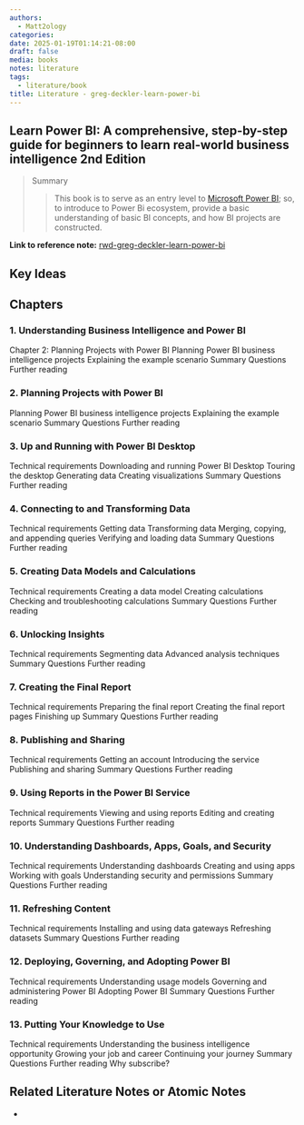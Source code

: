```yaml
---
authors:
  - Matt2ology
categories:
date: 2025-01-19T01:14:21-08:00
draft: false
media: books
notes: literature
tags:
  - literature/book
title: Literature - greg-deckler-learn-power-bi
---
```


## Learn Power BI: A comprehensive, step-by-step guide for beginners to learn real-world business intelligence 2nd Edition

> Summary
>
> >This book is to serve as an entry level to [Microsoft Power BI](https://www.microsoft.com/en-us/power-platform/products/power-bi); so, to introduce to Power Bi ecosystem, provide a basic understanding of basic BI concepts, and how BI projects are constructed.

**Link to reference note:** [rwd-greg-deckler-learn-power-bi](../reference/books/rwd-greg-deckler-learn-power-bi.md)

## Key Ideas

<!-- Idea 1: Key point or insights written in your own words -->

## Chapters

### 1. Understanding Business Intelligence and Power BI

Chapter 2: Planning Projects with Power BI
Planning Power BI business intelligence projects
Explaining the example scenario
Summary
Questions
Further reading

### 2. Planning Projects with Power BI

Planning Power BI business intelligence projects
Explaining the example scenario
Summary
Questions
Further reading

### 3. Up and Running with Power BI Desktop

Technical requirements
Downloading and running Power BI Desktop
Touring the desktop
Generating data
Creating visualizations
Summary
Questions
Further reading

### 4. Connecting to and Transforming Data

Technical requirements
Getting data
Transforming data
Merging, copying, and appending queries
Verifying and loading data
Summary
Questions
Further reading

### 5. Creating Data Models and Calculations

Technical requirements
Creating a data model
Creating calculations
Checking and troubleshooting calculations
Summary
Questions
Further reading

### 6. Unlocking Insights

Technical requirements
Segmenting data
Advanced analysis techniques
Summary
Questions
Further reading

### 7. Creating the Final Report

Technical requirements
Preparing the final report
Creating the final report pages
Finishing up
Summary
Questions
Further reading

### 8. Publishing and Sharing

Technical requirements
Getting an account
Introducing the service
Publishing and sharing
Summary
Questions
Further reading

### 9. Using Reports in the Power BI Service

Technical requirements
Viewing and using reports
Editing and creating reports
Summary
Questions
Further reading

### 10. Understanding Dashboards, Apps, Goals, and Security

Technical requirements
Understanding dashboards
Creating and using apps
Working with goals
Understanding security and permissions
Summary
Questions
Further reading

### 11. Refreshing Content

Technical requirements
Installing and using data gateways
Refreshing datasets
Summary
Questions
Further reading

### 12. Deploying, Governing, and Adopting Power BI

Technical requirements
Understanding usage models
Governing and administering Power BI
Adopting Power BI
Summary
Questions
Further reading

### 13. Putting Your Knowledge to Use

Technical requirements
Understanding the business intelligence opportunity
Growing your job and career
Continuing your journey
Summary
Questions
Further reading
Why subscribe?

## Related Literature Notes or Atomic Notes

-
